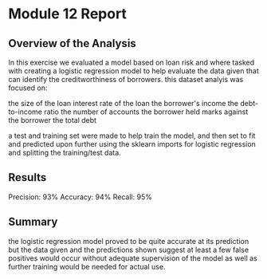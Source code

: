 # Module 12 Report 

## Overview of the Analysis

In this exercise we evaluated a model based on loan risk and where tasked with creating a logistic regression model to help evaluate the data given that can identify the creditworthiness of borrowers.
this dataset analyis was focused on:

the size of the loan
interest rate of the loan
the borrower's income
the debt-to-income ratio
the number of accounts the borrower held
marks against the borrower
the total debt

a test and training set were made to help train the model, and then set to fit and predicted upon further using the sklearn imports for logistic regression and splitting the training/test data.


## Results

Precision: 93% 
Accuracy: 94%
Recall: 95% 

## Summary

the logistic regression model proved to be quite accurate at its prediction but the data given and the predictions shown suggest at least a few false positives would occur without adequate supervision of the model as well as further training would be needed for actual use.
